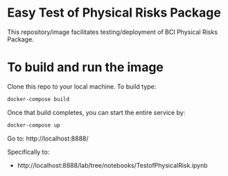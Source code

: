 # Easy Test of Physical Risks Package

This repository/image facilitates testing/deployment of BCI Physical Risks Package.


# To build and run the image

Clone this repo to your local machine. To build type:

```bash
docker-compose build
```

Once that build completes, you can start the entire service by:

```bash
docker-compose up
```

Go to: http://localhost:8888/

Specifically to:

- http://localhost:8888/lab/tree/notebooks/TestofPhysicalRisk.ipynb 